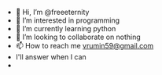 - 👋 Hi, I’m @freeeternity
- 👀 I’m interested in programming
- 🌱 I’m currently learning python
- 💞️ I’m looking to collaborate on nothing
- 📫 How to reach me vrumin59@gmail.com
- I'll answer when I can
- 

<!---
freeeternity/freeeternity is a ✨ special ✨ repository because its `README.md` (this file) appears on your GitHub profile.
You can click the Preview link to take a look at your changes.
--->
